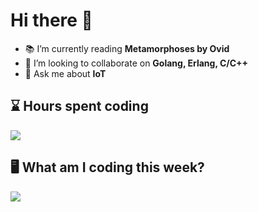 # Hi there 👋

- 📚 I’m currently reading **Metamorphoses by Ovid**
- 👯 I’m looking to collaborate on **Golang, Erlang, C/C++**
- 💬 Ask me about **IoT**

## :hourglass: Hours spent coding

![](https://wakatime.com/share/@TheBeachmaster/3e0556f1-d568-4046-bbbb-2d2d0f7c60a2.png)

## 🖥️ What am I coding this week? 
![](https://wakatime.com/share/@TheBeachmaster/534795c4-c79a-43d5-a97e-b256d420c68a.png)

